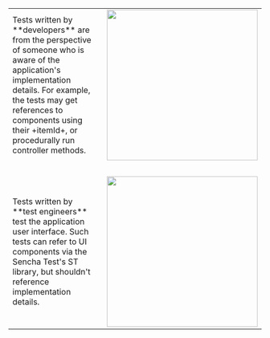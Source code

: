 
<table>
<tr>
<td>
Tests written by **developers** are from the perspective of someone who is aware of the application's implementation details.
For example, the tests may get references to components using their +itemId+, or procedurally run controller methods.
</td><td>
<img src="resources/images/senchatest/WatchMovement.jpg" height="300">
</td>
</tr>
<tr><td>&nbsp;</td></tr>
<tr>
<td>
Tests written by **test engineers** test the application user interface. Such tests can refer to UI components via
the Sencha Test's ST library, but shouldn't reference implementation details.
</td><td>
<img src="resources/images/senchatest/Watch.jpg" height="300">
</td>
</tr>

</table>
